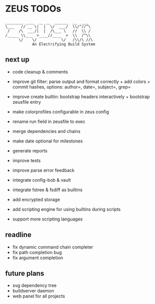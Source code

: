 # ZEUS TODOs

    ________ ____  __ __  ______  __  ___
    \___   // __ \|  |  \/  ___/  \\/^//^\
     /    /\  ___/|  |  /\___ \   //  \\ /
    /_____ \\___  >____//____  >  \\  /^\\
          \/    \/           \/   /\\/\ //\
                An Electrifying Build System

## next up

- code cleanup & comments
- improve git filter: parse output and format correctly + add colors + commit hashes, options: author=, date=, subject=, grep=
- improve create builtin: bootstrap headers interactively + bootstrap zeusfile entry

- make colorprofiles configurable in zeus config
- rename run field in zeusfile to exec
- merge dependencies and chains
- make date optional for milestones

- generate reports
- improve tests
- improve parse error feedback

- integrate config-bob & vault
- integrate fstree & fsdiff as builtins
- add encrypted storage
- add scripting engine for using builtins during scripts
- support more scripting languages

## readline

- fix dynamic command chain completer
- fix path completion bug
- fix argument completion

## future plans

- svg dependency tree
- buildserver daemon
- web panel for all projects